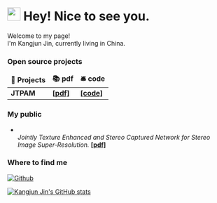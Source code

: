 <!--
**jkj0406/jkj0406** is a ✨ _special_ ✨ repository because its `README.md` (this file) appears on your GitHub profile.

Here are some ideas to get you started:

- 🔭 I’m currently working on ...
- 🌱 I’m currently learning ...
- 👯 I’m looking to collaborate on ...
- 🤔 I’m looking for help with ...
- 💬 Ask me about ...
- 📫 How to reach me: ...
- 😄 Pronouns: ...
- ⚡ Fun fact: ...
-->
<h1><img src="https://emojis.slackmojis.com/emojis/images/1531849430/4246/blob-sunglasses.gif?1531849430" width="30"/> Hey! Nice to see you.</h1>


<p>Welcome to my page! </br> I'm Kangjun Jin, currently living in China. </p>

<h3>Open source projects</h3>
<table>
  <thead align="center">
    <tr border: none;>
      <td><b>🎁 Projects</b></td>
      <td><b>📚 pdf</b></td>
      <td><b>🛎 code</b></td>
    </tr>
  </thead>
  <tbody>
    <tr>
      <td><b>JTPAM</b></td>
      <td><a href="https://www.sciencedirect.com/science/article/abs/pii/S0167865523000442"><b>[pdf]</b></a> </td>
      <td><a href="https://github.com/thmsgbrt/react-simple-pull-to-refresh"><b>[code]</b></a> </td>
    </tr>
  </tbody>
</table>
<h3>My public</h3>
<ul>
  <li><br/><i>Jointly Texture Enhanced and Stereo Captured Network for Stereo Image Super-Resolution.</i> <a href="https://www.sciencedirect.com/science/article/abs/pii/S0167865523000442"><b> [pdf]</b></a></li>
</ul>

<h3>Where to find me</h3>
<p><a href="https://github.com/thmsgbrt" target="_blank"><img alt="Github" src="https://img.shields.io/badge/GitHub-%2312100E.svg?&style=for-the-badge&logo=Github&logoColor=white" /></a> 
</p>

[![Kangjun Jin's GitHub stats](https://github-readme-stats.vercel.app/api?username=anuraghazra)](https://github.com/jkj0406)
